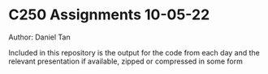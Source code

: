 # C250 Assignments 10-05-22

Author: Daniel Tan

Included in this repository is the output for the code from each day and the relevant presentation if available, zipped or compressed in some form
